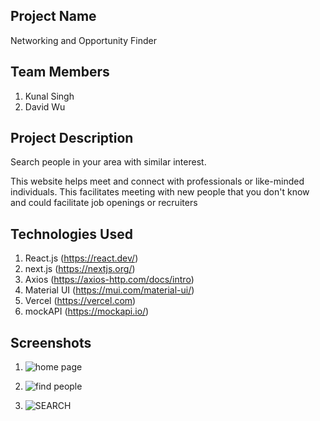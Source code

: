 ## Project Name

Networking and Opportunity Finder

## Team Members

1. Kunal Singh
2. David Wu

## Project Description

Search people in your area with similar interest.

This website helps meet and connect with professionals or like-minded individuals. This facilitates meeting with new people that you don't know and could facilitate job openings or recruiters

## Technologies Used

1. React.js (https://react.dev/)
2. next.js (https://nextjs.org/)
3. Axios (https://axios-http.com/docs/intro)
4. Material UI (https://mui.com/material-ui/)
5. Vercel (https://vercel.com)
6. mockAPI (https://mockapi.io/)

## Screenshots

1. ![home page](<Screenshot 2024-02-18 at 7.08.35 PM.png>)

2. ![find people](<Screenshot 2024-02-18 at 7.09.39 PM.png>)

3. ![SEARCH](<Screenshot 2024-02-18 at 7.09.39 PM-1.png>)
